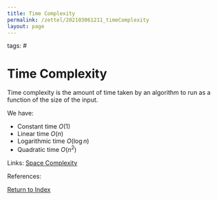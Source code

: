 ```yaml
---
title: Time Complexity
permalink: /zettel/202103061211_timeComplexity
layout: page
---
```

tags: #

# Time Complexity

Time complexity is the amount of time taken by an algorithm to run as a function of the size 
of the input.

We have:
- Constant time $O(1)$
- Linear time $O(n)$
- Logarithmic time $O(\log n)$
- Quadratic time $O(n^2)$

Links: [Space Complexity](202103061215_spaceComplexity)

References: 

[Return to Index](index)